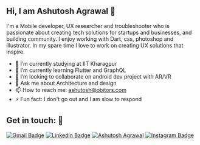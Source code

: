 ## Hi, I am Ashutosh Agrawal 👋

I'm a Mobile developer, UX researcher and troubleshooter who is passionate about creating tech solutions for startups and businesses, and building community. I enjoy working with Dart, css, photoshop and illustrator. In my spare time I love to work on creating UX solutions that inspire.

- 🔭 I’m currently studying at IIT Kharagpur                              
- 🌱 I’m currently learning Flutter and GraphQL
- 👯 I’m looking to collaborate on android dev project with AR/VR 
- 💬 Ask me about Architecture and design
- 📫 How to reach me: ashutosh@obitors.com
- ⚡ Fun fact: I don't go out and I am slow to respond

## Get in touch: 💬
[![Gmail Badge](https://img.shields.io/badge/-ashutosh@obitors.com-c14438?style=flat-square&logo=Gmail&logoColor=white)](mailto:ashutosh@obitors.com) [![Linkedin Badge](https://img.shields.io/badge/-obitors-blue?style=flat-square&logo=Linkedin&logoColor=white)](https://www.linkedin.com/in/obitors/) [![Ashutosh Agrawal](https://img.shields.io/badge/Website-Ashutosh-Agrawal)](https://ashutoshagrawal.in) [![Instagram Badge](https://img.shields.io/badge/-obitors-3f729b?style=flat-square&logo=Instagram&logoColor=white)](https://www.instagram.com/obitors/)
